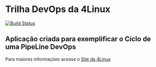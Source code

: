 # Trilha DevOps da 4Linux

<!-- Altere a Flag abaixo com sua URL do Travis -->
[![Build Status](https://travis-ci.org/RodriguesMauro/DevOpsLab-HelloWorld.svg?branch=master)](https://travis-ci.org/RodriguesMauro/DevOpsLab-HelloWorld)

## Aplicação criada para exemplificar o Ciclo de uma PipeLine DevOps


Para maiores informações acesse o [Site da 4Linux](https://www.4linux.com.br/cursos/devops)
